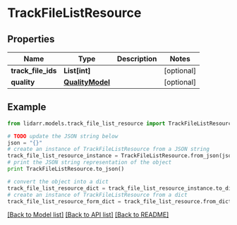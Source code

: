 # TrackFileListResource


## Properties
Name | Type | Description | Notes
------------ | ------------- | ------------- | -------------
**track_file_ids** | **List[int]** |  | [optional] 
**quality** | [**QualityModel**](QualityModel.md) |  | [optional] 

## Example

```python
from lidarr.models.track_file_list_resource import TrackFileListResource

# TODO update the JSON string below
json = "{}"
# create an instance of TrackFileListResource from a JSON string
track_file_list_resource_instance = TrackFileListResource.from_json(json)
# print the JSON string representation of the object
print TrackFileListResource.to_json()

# convert the object into a dict
track_file_list_resource_dict = track_file_list_resource_instance.to_dict()
# create an instance of TrackFileListResource from a dict
track_file_list_resource_form_dict = track_file_list_resource.from_dict(track_file_list_resource_dict)
```
[[Back to Model list]](../README.md#documentation-for-models) [[Back to API list]](../README.md#documentation-for-api-endpoints) [[Back to README]](../README.md)


